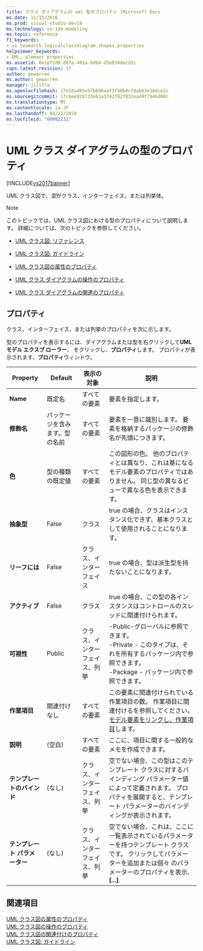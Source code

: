 ```yaml
---
title: クラス ダイアグラムの uml 型のプロパティ |Microsoft Docs
ms.date: 11/15/2016
ms.prod: visual-studio-dev14
ms.technology: vs-ide-modeling
ms.topic: reference
f1_keywords:
- vs.teamarch.logicalclassdiagram.shapes.properties
helpviewer_keywords:
- UML, element properties
ms.assetid: 6e1ef2d0-d67a-401a-bd64-d5e034decd2c
caps.latest.revision: 17
author: gewarren
ms.author: gewarren
manager: jillfra
ms.openlocfilehash: 17d18a485e57b896aaf3f40b0cfdab63e10dce2c
ms.sourcegitcommit: 1fc6ee928733e61a1f42782f832ead9f7946d00c
ms.translationtype: MT
ms.contentlocale: ja-JP
ms.lasthandoff: 04/22/2019
ms.locfileid: "60062231"
---
```

# <a name="properties-of-types-on-uml-class-diagrams"></a>UML クラス ダイアグラムの型のプロパティ
[!INCLUDE[vs2017banner](../includes/vs2017banner.md)]

UML クラス図で、*型*がクラス、インターフェイス、または列挙体。  
  
> [!NOTE]
>  このトピックでは、UML クラス図における型のプロパティについて説明します。 詳細については、次のトピックを参照してください。  
  
- [UML クラス図: リファレンス](../modeling/uml-class-diagrams-reference.md)  
  
- [UML クラス図: ガイドライン](../modeling/uml-class-diagrams-guidelines.md)  
  
- [UML クラス図の属性のプロパティ](../modeling/properties-of-attributes-on-uml-class-diagrams.md)  
  
- [UML クラス ダイアグラムの操作のプロパティ](../modeling/properties-of-operations-on-uml-class-diagrams.md)  
  
- [UML クラス ダイアグラムの関連のプロパティ](../modeling/properties-of-associations-on-uml-class-diagrams.md)  
  
## <a name="properties"></a>プロパティ  
 クラス、インターフェイス、または列挙のプロパティを次に示します。  
  
 型のプロパティを表示するには、ダイアグラムまたは型を右クリックして**UML モデル エクスプ ローラー**、 をクリックし、**プロパティ**します。 プロパティが表示されます、**プロパティ**ウィンドウ。  
  
|**Property**|**Default**|表示の対象|説明|  
|------------------|-----------------|----------------|-----------------|  
|**Name**|既定名|すべての要素|要素を指定します。|  
|**修飾名**|パッケージを含みます。型の名前|すべての要素|要素を一意に識別します。 要素を格納するパッケージの修飾名が先頭につきます。|  
|**色**|型の種類の既定値|すべての要素|この図形の色。 他のプロパティとは異なり、これは基になるモデル要素のプロパティではありません。 同じ型の異なるビューで異なる色を表示できます。|  
|**抽象型**|False|クラス|true の場合、クラスはインスタンス化できず、基本クラスとして使用されることになります。|  
|**リーフには**|False|クラス、インターフェイス|true の場合、型は派生型を持たないことになります。|  
|**アクティブ**|False|クラス|true の場合、この型の各インスタンスはコントロールのスレッドに関連付けられます。|  
|**可視性**|Public|クラス、インターフェイス、列挙|-Public-グローバルに参照できます。<br />-Private - このタイプは、それを所有するパッケージ内で参照できます。<br />-Package - パッケージ内で参照できます。|  
|**作業項目**|関連付けなし|すべての要素|この要素に関連付けられている作業項目の数。 作業項目に関連付けるを参照してください。[モデル要素をリンクし、作業項目](../modeling/link-model-elements-and-work-items.md)します。|  
|**説明**|(空白)|すべての要素|ここに、項目に関する一般的なメモを作成できます。|  
|**テンプレートのバインド**|(なし)|クラス、インターフェイス、列挙|空でない場合、この型はこのテンプレート クラスに対するバインディング パラメーター値によって定義されます。 プロパティを展開すると、テンプレート パラメーターのバインディングが表示されます。|  
|**テンプレート パラメーター**|(なし)|クラス、インターフェイス、列挙|空でない場合、これは、ここに一覧表示されているパラメーターを持つテンプレート クラスです。 クリックしてパラメーターを追加または個々 のパラメーターのプロパティを表示、 **[...]**.|  
  
## <a name="see-also"></a>関連項目  
 [UML クラス図の属性のプロパティ](../modeling/properties-of-attributes-on-uml-class-diagrams.md)   
 [UML クラス図の操作のプロパティ](../modeling/properties-of-operations-on-uml-class-diagrams.md)   
 [UML クラス図の関連付けのプロパティ](../modeling/properties-of-associations-on-uml-class-diagrams.md)   
 [UML クラス図: ガイドライン](../modeling/uml-class-diagrams-guidelines.md)
